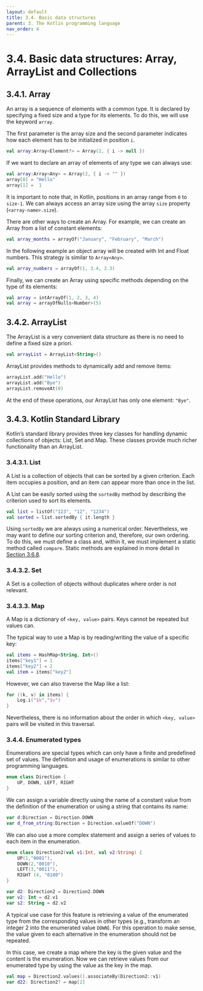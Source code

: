 ```yaml
---
layout: default
title: 3.4. Basic data structures
parent: 3. The Kotlin programming language
nav_order: 4
---
```


# 3.4. Basic data structures: Array, ArrayList and Collections

## 3.4.1. Array

An array is a sequence of elements with a common type. It is declared by specifying a fixed size and a type for its elements. To do this, we will use the keyword `array`.

The first parameter is the array size and the second parameter indicates how each element has to be initialized in position `i`.

```kotlin
val array:Array<Element?> = Array(2, { i -> null }) 
```

If we want to declare an array of elements of any type we can always use:

```kotlin
val array:Array<Any> = Array(2, { i -> "" })
array[0] = "Hello"
array[1] =  1
```

It is important to note that, in Kotlin, positions in an array range from `0` to `size-1`. We can always access an array size using the array `size` property (`<array-name>.size`).

There are other ways to create an Array. For example, we can create an Array from a list of constant elements:

```kotlin
val array_months = arrayOf("January", "February", "March")
```

In the following example an object array will be created with Int and Float numbers. This strategy is similar to `Array<Any>`.

```kotlin
val array_numbers = arrayOf(1, 3.4, 2.3)
```

Finally, we can create an Array using specific methods depending on the type of its elements:

```kotlin
val array = intArrayOf(1, 2, 3, 4)
val array = arrayOfNulls<Number>(5)
```

## 3.4.2. ArrayList

The ArrayList is a very convenient data structure as there is no need to define a fixed size a priori.

```kotlin
val arrayList = ArrayList<String>()
```

ArrayList provides methods to dynamically add and remove items:

```kotlin
arrayList.add("Hello")
arrayList.add("Bye")
arrayList.removeAt(0)
```

At the end of these operations, our ArrayList has only one element: `"Bye"`.

## 3.4.3. Kotlin Standard Library

Kotlin’s standard library provides three key classes for handling dynamic collections of objects: List, Set and Map. These classes provide much richer functionality than an ArrayList. 

### 3.4.3.1. List

A List is a collection of objects that can be sorted by a given criterion. Each item occupies a position, and an item can appear more than once in the list.

A List can be easily sorted using the `sortedBy` method by describing the criterion used to sort its elements.

```kotlin
val list = listOf("123", "12", "1234")
val sorted = list.sortedBy { it.length }
```

Using `sortedBy` we are always using a numerical order. Nevertheless, we may want to define our sorting criterion and, therefore, our own ordering. To do this, we must define a class and, within it, we must implement a static method called `compare`. Static methods are explained in more detail in [Section 3.6.8](/content/03/06-objects).

### 3.4.3.2. Set

A Set is a collection of objects without duplicates where order is not relevant.

### 3.4.3.3. Map

A Map is a dictionary of `<key, value>` pairs. Keys cannot be repeated but values can. 

The typical way to use a Map is by reading/writing the value of a specific key:

```kotlin
val items = HashMap<String, Int>()
items["key1"] = 1
items["key2"] = 2
val item = items["key2"]
```
However, we can also traverse the Map like a list:

```kotlin
for ((k, v) in items) {
    Log.i("$k","$v")
}
```

Nevertheless, there is no information about the order in which `<key, value>` pairs will be visited in this traversal. 

### 3.4.4. Enumerated types

Enumerations are special types which can only have a finite and predefined set of values. The definition and usage of enumerations is similar to other programming languages.

```kotlin
enum class Direction {
    UP, DOWN, LEFT, RIGHT
}
```

We can assign a variable directly using the name of a constant value from the definition of the enumeration or using a string that contains its name:

```kotlin
var d:Direction = Direction.DOWN
var d_from_string:Direction = Direction.valueOf("DOWN")
```

We can also use a more complex statement and assign a series of values to each item in the enumeration.

```kotlin
enum class Direction2(val v1:Int, val v2:String) {
    UP(1,"0001"),
    DOWN(2,"0010"),
    LEFT(3,"0011"),
    RIGHT (4, "0100")
}

var d2: Direction2 = Direction2.DOWN
var v2: Int = d2.v1
var s2: String = d2.v2
```

A typical use case for this feature is retrieving a value of the enumerated type from the corresponding values in other types (e.g., transform an integer 2 into the enumerated value `DOWN`). For this operation to make sense, the value given to each alternative in the enumeration should not be repeated.

In this case, we create a map where the key is the given value and the content is the enumeration. Now we can retrieve values from our enumerated type by using the value as the key in the map.

```kotlin
val map = Direction2.values().associateBy(Direction2::v1)
var d22: Direction2? = map[2]
```